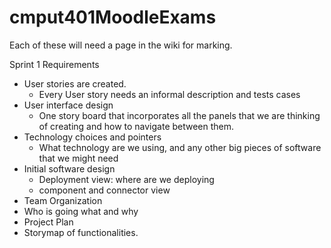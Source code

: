 # cmput401MoodleExams

Each of these will need a page in the wiki for marking. 

Sprint 1 Requirements
 * User stories are created. 
   * Every User story needs an informal description and tests cases
 * User interface design
   * One story board that incorporates all the panels that we are thinking of creating and how to navigate between them. 
 * Technology choices and pointers
   * What technology are we using, and any other big pieces of software that we might need 
 * Initial software design
   * Deployment view: where are we deploying
   * component and connector view
  * Team Organization
   * Who is going what and why
  * Project Plan 
   * Storymap of functionalities. 
  
